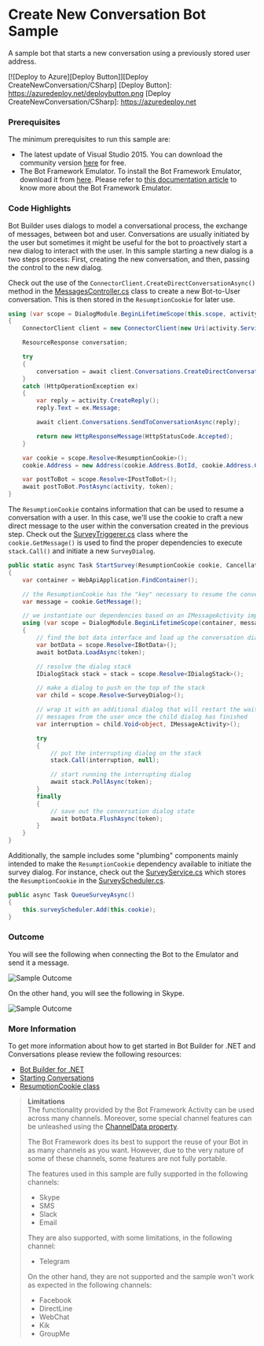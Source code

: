 # Create New Conversation Bot Sample

A sample bot that starts a new conversation using a previously stored user address.

[![Deploy to Azure][Deploy Button]][Deploy CreateNewConversation/CSharp]
[Deploy Button]: https://azuredeploy.net/deploybutton.png
[Deploy CreateNewConversation/CSharp]: https://azuredeploy.net

### Prerequisites

The minimum prerequisites to run this sample are:
* The latest update of Visual Studio 2015. You can download the community version [here](http://www.visualstudio.com) for free.
* The Bot Framework Emulator. To install the Bot Framework Emulator, download it from [here](https://aka.ms/bf-bc-emulator). Please refer to [this documentation article](https://docs.botframework.com/en-us/csharp/builder/sdkreference/gettingstarted.html#emulator) to know more about the Bot Framework Emulator.

### Code Highlights

Bot Builder uses dialogs to model a conversational process, the exchange of messages, between bot and user. Conversations are usually initiated by the user but sometimes it might be useful for the bot to proactively start a new dialog to interact with the user.
In this sample starting a new dialog is a two steps process: First, creating the new conversation, and then, passing the control to the new dialog.

Check out the use of the `ConnectorClient.CreateDirectConversationAsync()` method in the [MessagesController.cs](Controllers/MessagesController.cs#L34-L59) class to create a new Bot-to-User conversation. This is then stored in the `ResumptionCookie` for later use.

````C#
using (var scope = DialogModule.BeginLifetimeScope(this.scope, activity))
{
    ConnectorClient client = new ConnectorClient(new Uri(activity.ServiceUrl));

    ResourceResponse conversation;

    try
    {
        conversation = await client.Conversations.CreateDirectConversationAsync(activity.Recipient, activity.From);
    }
    catch (HttpOperationException ex)
    {
        var reply = activity.CreateReply();
        reply.Text = ex.Message;

        await client.Conversations.SendToConversationAsync(reply);

        return new HttpResponseMessage(HttpStatusCode.Accepted);
    }

    var cookie = scope.Resolve<ResumptionCookie>();
    cookie.Address = new Address(cookie.Address.BotId, cookie.Address.ChannelId, cookie.Address.UserId, conversation.Id, cookie.Address.ServiceUrl);

    var postToBot = scope.Resolve<IPostToBot>();
    await postToBot.PostAsync(activity, token);
}
````

The `ResumptionCookie` contains information that can be used to resume a conversation with a user. In this case, we'll use the cookie to craft a new direct message to the user within the conversation created in the previous step.
Check out the [SurveyTriggerer.cs](SurveyTriggerer.cs#L13-L51) class where the `cookie.GetMessage()` is used to find the proper dependencies to execute `stack.Call()` and initiate a new `SurveyDialog`.

````C#
public static async Task StartSurvey(ResumptionCookie cookie, CancellationToken token)
{
    var container = WebApiApplication.FindContainer();

    // the ResumptionCookie has the "key" necessary to resume the conversation
    var message = cookie.GetMessage();

    // we instantiate our dependencies based on an IMessageActivity implementation
    using (var scope = DialogModule.BeginLifetimeScope(container, message))
    {
        // find the bot data interface and load up the conversation dialog state
        var botData = scope.Resolve<IBotData>();
        await botData.LoadAsync(token);

        // resolve the dialog stack
        IDialogStack stack = stack = scope.Resolve<IDialogStack>();

        // make a dialog to push on the top of the stack
        var child = scope.Resolve<SurveyDialog>();

        // wrap it with an additional dialog that will restart the wait for
        // messages from the user once the child dialog has finished
        var interruption = child.Void<object, IMessageActivity>();

        try
        {
            // put the interrupting dialog on the stack
            stack.Call(interruption, null);

            // start running the interrupting dialog
            await stack.PollAsync(token);
        }
        finally
        {
            // save out the conversation dialog state
            await botData.FlushAsync(token);
        }
    }
}
````

Additionally, the sample includes some "plumbing" components mainly intended to make the `ResumptionCookie` dependency available to initiate the survey dialog.
For instance, check out the [SurveyService.cs](SurveyService.cs#L20-L23) which stores the `ResumptionCookie` in the [SurveyScheduler.cs](SurveyScheduler.cs).

````C#
public async Task QueueSurveyAsync()
{
    this.surveyScheduler.Add(this.cookie);
}
````

### Outcome

You will see the following when connecting the Bot to the Emulator and send it a message.

![Sample Outcome](images/outcome-emulator.png)

On the other hand, you will see the following in Skype.

![Sample Outcome](images/outcome-skype.png)

### More Information

To get more information about how to get started in Bot Builder for .NET and Conversations please review the following resources:
* [Bot Builder for .NET](https://docs.botframework.com/en-us/csharp/builder/sdkreference/index.html)
* [Starting Conversations](https://docs.botframework.com/en-us/csharp/builder/sdkreference/routing.html#conversationy)
* [ResumptionCookie class](https://docs.botframework.com/en-us/csharp/builder/sdkreference/dc/d2b/class_microsoft_1_1_bot_1_1_builder_1_1_dialogs_1_1_resumption_cookie.html)

> **Limitations**  
> The functionality provided by the Bot Framework Activity can be used across many channels. Moreover, some special channel features can be unleashed using the [ChannelData property](https://docs.botframework.com/en-us/csharp/builder/sdkreference/channels.html).
> 
> The Bot Framework does its best to support the reuse of your Bot in as many channels as you want. However, due to the very nature of some of these channels, some features are not fully portable.
> 
> The features used in this sample are fully supported in the following channels:
> - Skype
> - SMS
> - Slack
> - Email
> 
> They are also supported, with some limitations, in the following channel:
> - Telegram
> 
> On the other hand, they are not supported and the sample won't work as expected in the following channels:
> - Facebook
> - DirectLine
> - WebChat
> - Kik
> - GroupMe
